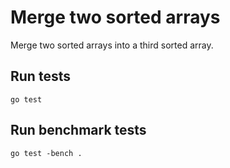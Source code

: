 # Merge two sorted arrays

Merge two sorted arrays into a third sorted array.

## Run tests

```shell
go test
```

## Run benchmark tests

```shell
go test -bench .
```
